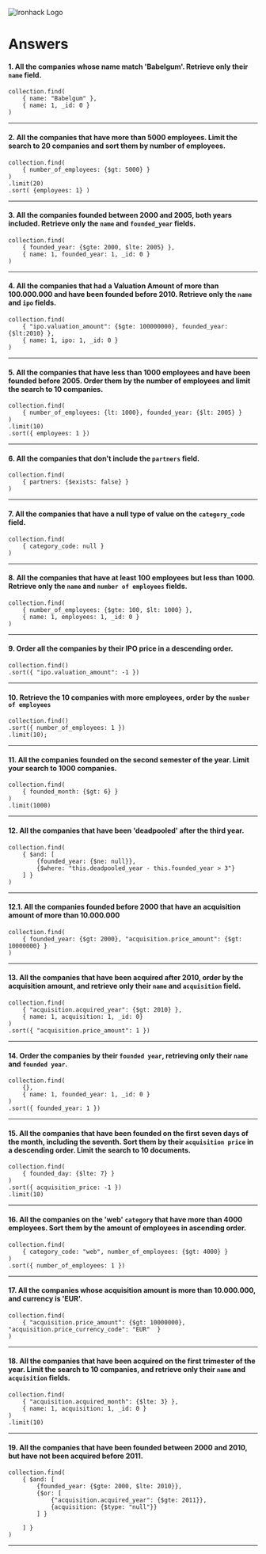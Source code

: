![Ironhack Logo](https://i.imgur.com/1QgrNNw.png)

# Answers

#### 1. All the companies whose name match 'Babelgum'. Retrieve only their `name` field.

```
collection.find(
    { name: "Babelgum" },
    { name: 1, _id: 0 }
)
```

---

#### 2. All the companies that have more than 5000 employees. Limit the search to 20 companies and sort them by **number of employees**.

```
collection.find(
    { number_of_employees: {$gt: 5000} }
)
.limit(20)
.sort( {employees: 1} )
```

---

#### 3. All the companies founded between 2000 and 2005, both years included. Retrieve only the `name` and `founded_year` fields.

```
collection.find(
    { founded_year: {$gte: 2000, $lte: 2005} },
    { name: 1, founded_year: 1, _id: 0 }
)
```

---

#### 4. All the companies that had a Valuation Amount of more than 100.000.000 and have been founded before 2010. Retrieve only the `name` and `ipo` fields.

```
collection.find(
    { "ipo.valuation_amount": {$gte: 100000000}, founded_year: {$lt:2010} },
    { name: 1, ipo: 1, _id: 0 }
)
```

---

#### 5. All the companies that have less than 1000 employees and have been founded before 2005. Order them by the number of employees and limit the search to 10 companies.

```
collection.find(
    { number_of_employees: {lt: 1000}, founded_year: {$lt: 2005} }
)
.limit(10)
.sort({ employees: 1 })
```

---

#### 6. All the companies that don't include the `partners` field.

```
collection.find(
    { partners: {$exists: false} }
)
```

---

#### 7. All the companies that have a null type of value on the `category_code` field.

```
collection.find(
    { category_code: null }
)
```

---

#### 8. All the companies that have at least 100 employees but less than 1000. Retrieve only the `name` and `number of employees` fields.

```
collection.find(
    { number_of_employees: {$gte: 100, $lt: 1000} },
    { name: 1, employees: 1, _id: 0 }
)
```

---

#### 9. Order all the companies by their IPO price in a descending order.

```
collection.find()
.sort({ "ipo.valuation_amount": -1 })
```

---

#### 10. Retrieve the 10 companies with more employees, order by the `number of employees`

```
collection.find()
.sort({ number_of_employees: 1 })
.limit(10);
```

---

#### 11. All the companies founded on the second semester of the year. Limit your search to 1000 companies.

```
collection.find(
    { founded_month: {$gt: 6} }
)
.limit(1000)
```

---

#### 12. All the companies that have been 'deadpooled' after the third year.

```
collection.find(
    { $and: [ 
        {founded_year: {$ne: null}}, 
        {$where: "this.deadpooled_year - this.founded_year > 3"} 
    ] }
)
```

---

#### 12.1. All the companies founded before 2000 that have an acquisition amount of more than 10.000.000

```
collection.find(
    { founded_year: {$gt: 2000}, "acquisition.price_amount": {$gt: 10000000} }
)
```

---

#### 13. All the companies that have been acquired after 2010, order by the acquisition amount, and retrieve only their `name` and `acquisition` field.

```
collection.find(
    { "acquisition.acquired_year": {$gt: 2010} },
    { name: 1, acquisition: 1, _id: 0}
)
.sort({ "acquisition.price_amount": 1 })
```

---

#### 14. Order the companies by their `founded year`, retrieving only their `name` and `founded year`.

```
collection.find(
    {},
    { name: 1, founded_year: 1, _id: 0 }
)
.sort({ founded_year: 1 })
```

---

#### 15. All the companies that have been founded on the first seven days of the month, including the seventh. Sort them by their `acquisition price` in a descending order. Limit the search to 10 documents.

```
collection.find(
    { founded_day: {$lte: 7} }
)
.sort({ acquisition_price: -1 })
.limit(10)
```

---

#### 16. All the companies on the 'web' `category` that have more than 4000 employees. Sort them by the amount of employees in ascending order.

```
collection.find(
    { category_code: "web", number_of_employees: {$gt: 4000} }
)
.sort({ number_of_employees: 1 })
```

---

#### 17. All the companies whose acquisition amount is more than 10.000.000, and currency is 'EUR'.

```
collection.find(
    { "acquisition.price_amount": {$gt: 10000000}, "acquisition.price_currency_code": "EUR"  }
)
```

---

#### 18. All the companies that have been acquired on the first trimester of the year. Limit the search to 10 companies, and retrieve only their `name` and `acquisition` fields.

```
collection.find(
    { "acquisition.acquired_month": {$lte: 3} },
    { name: 1, acquisition: 1, _id: 0 }  
)
.limit(10)
```

---

#### 19. All the companies that have been founded between 2000 and 2010, but have not been acquired before 2011.

```
collection.find(
    { $and: [ 
        {founded_year: {$gte: 2000, $lte: 2010}}, 
        {$or: [
            {"acquisition.acquired_year": {$gte: 2011}}, 
            {acquisition: {$type: "null"}}
        ] } 
    
    ] }
)
```

---
